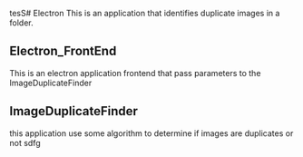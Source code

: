 tesS# Electron
This is an application that identifies duplicate images in a folder.

## Electron_FrontEnd
This is an electron application frontend that pass parameters to the ImageDuplicateFinder

## ImageDuplicateFinder

this application use some algorithm to determine if images are duplicates or not 
sdfg
